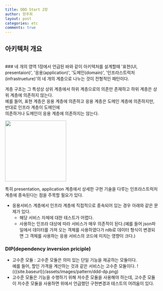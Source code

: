 ```yaml
---
title: DDD Start 2장
author: 한주희
layout: post
categories: etc
comments: true
---
```

## 아키텍처 개요  
<br>
### 네 개의 영역
1장에서 언급된 바와 같이 아키텍처를 설계할때 '표현(UI, presentaion)', '응용(application)', '도메인(domain)', '인프라스트럭처(infrastrueture)'의 네 개의 계층으로 나누는 것이 전형적인 패턴이다.

게층 구조는 그 특성상 상위 계층에서 하위 계층으로의 의존만 존재하고 하위 계층은 상위 계층에 의존하지 않는다.  
예를 들어, 표현 계층은 응용 계층에 의존하고 응용 계층은 도메인 계층에 의존하지만, 반대로 인프라 계층이 도메인에  
의존하거나 도메인이 응용 계층에 의존하지는 않는다.

<img src="{{site.baseurl}}/assets/images/pattern/ddd-layer.png" width="200">  

특히 presentation, application 계층에서 상세한 구현 기술을 다루는 인프라스트럭처 계층에 종속된다는 점을 주목할 필요가 있다.  

* 응용서비스 계층에서 인프라 계층에 직접적으로 종속되어 있는 경우 아래와 같은 문제가 있다.
  * 해당 서비스 자체에 대한 테스트가 어렵다.
  * 사용하는 인프라 대상에 따라 서비스가 매우 의존적이 된다.(예를 들어 json파일에서 데이터를 가져 오는 객체를 사용하였다가
    rdb로 데이터 형식이 변경되면 그 객체를 사용하는 응용 서비스의 코드에 미치는 영향이 크다.)

### DIP(dependency inversion priciple)
* 고수준 모듈 : 고수준 모듈은 의미 있는 단일 기능을 제공하는 모듈이다.  
  예를 들어, 할인 가격을 계산하는 것과 같은 서비스는 고수준 모듈이다.
  !({{site.baseurl}}/assets/images/pattern/ddd-dp.png)
* 고수준 모듈은 기능을 수행하기 위해 저수준 모듈을 사용해야 하는데, 고수준 모듈이 저수준 모듈을 사용하면
  위에서 언급했던 구현변경과 테스트의 어려움이 있다.
